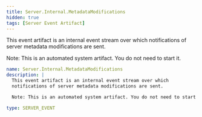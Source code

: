 ```yaml
---
title: Server.Internal.MetadataModifications
hidden: true
tags: [Server Event Artifact]
---
```


This event artifact is an internal event stream over which
notifications of server metadata modifications are sent.

Note: This is an automated system artifact. You do not need to start it.


```yaml
name: Server.Internal.MetadataModifications
description: |
  This event artifact is an internal event stream over which
  notifications of server metadata modifications are sent.

  Note: This is an automated system artifact. You do not need to start it.

type: SERVER_EVENT

```
